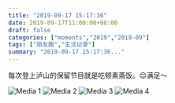 ```yaml
---
title: "2019-09-17 15:17:36"
date: 2019-09-17T11:00:00+08:00
draft: false
categories: ["moments","2019","2019-09"]
tags: ["朋友圈","生活记录"]
summary: "2019-09-17 15:17:36..."
---
```


每次登上泸山的保留节目就是吃顿素斋饭。😌满足～

![Media 1](/Moments/photos/2019-09-17/201909171517360.jpg)
![Media 2](/Moments/photos/2019-09-17/201909171517361.jpg)
![Media 3](/Moments/photos/2019-09-17/201909171517362.jpg)
![Media 4](/Moments/photos/2019-09-17/201909171517363.jpg)

